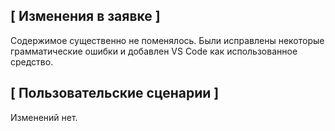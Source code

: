 ## [ Изменения в заявке ]

Содержимое существенно не поменялось. Были исправлены некоторые грамматические ошибки и добавлен VS Code как использованное средство.

## [ Пользовательские сценарии ]

Изменений нет.
